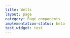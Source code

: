 ```yaml
---
title: Wells
layout: page
category: Page components
implementation-status: beta
test_widget: test
---
```


